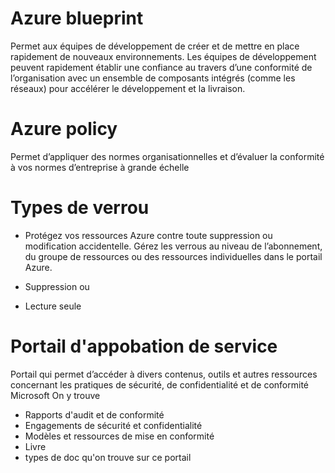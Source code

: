 # Azure blueprint
Permet aux équipes de développement de créer et de mettre en place rapidement de nouveaux environnements. Les équipes de développement peuvent rapidement établir une confiance au travers d’une conformité de l’organisation avec un ensemble de composants intégrés (comme les réseaux) pour accélérer le développement et la livraison.
# Azure policy
Permet d’appliquer des normes organisationnelles et d’évaluer la conformité à vos normes d’entreprise à grande échelle
# Types de verrou
- Protégez vos ressources Azure contre toute suppression ou modification accidentelle. Gérez les verrous au niveau de l’abonnement, du groupe de ressources ou des ressources individuelles dans le portail Azure.

- Suppression
ou
- Lecture seule
# Portail d'appobation de service
Portail qui permet d’accéder à divers contenus, outils et autres ressources concernant les pratiques de sécurité, de confidentialité et de conformité Microsoft
On y trouve

- Rapports d'audit et de conformité
- Engagements de sécurité et confidentialité
- Modèles et ressources de mise en conformité
- Livre
- types de doc qu'on trouve sur ce portail